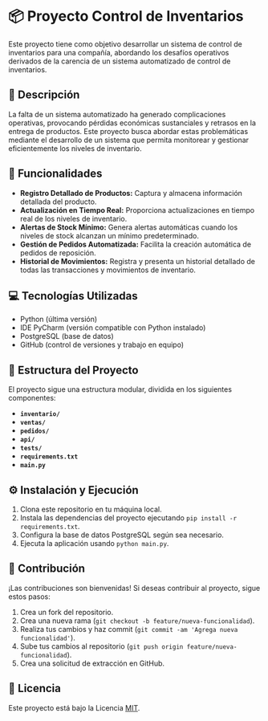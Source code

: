 # 📦 Proyecto Control de Inventarios

Este proyecto tiene como objetivo desarrollar un sistema de control de inventarios para una compañía, abordando los desafíos operativos derivados de la carencia de un sistema automatizado de control de inventarios.

## 📝 Descripción

La falta de un sistema automatizado ha generado complicaciones operativas, provocando pérdidas económicas sustanciales y retrasos en la entrega de productos. Este proyecto busca abordar estas problemáticas mediante el desarrollo de un sistema que permita monitorear y gestionar eficientemente los niveles de inventario.

## 🚀 Funcionalidades

- **Registro Detallado de Productos:** Captura y almacena información detallada del producto.
- **Actualización en Tiempo Real:** Proporciona actualizaciones en tiempo real de los niveles de inventario.
- **Alertas de Stock Mínimo:** Genera alertas automáticas cuando los niveles de stock alcanzan un mínimo predeterminado.
- **Gestión de Pedidos Automatizada:** Facilita la creación automática de pedidos de reposición.
- **Historial de Movimientos:** Registra y presenta un historial detallado de todas las transacciones y movimientos de inventario.

## 💻 Tecnologías Utilizadas

- Python (última versión)
- IDE PyCharm (versión compatible con Python instalado)
- PostgreSQL (base de datos)
- GitHub (control de versiones y trabajo en equipo)

## 📁 Estructura del Proyecto

El proyecto sigue una estructura modular, dividida en los siguientes componentes:

- **`inventario/`**
- **`ventas/`**
- **`pedidos/`**
- **`api/`**
- **`tests/`**
- **`requirements.txt`**
- **`main.py`**

## ⚙️ Instalación y Ejecución

1. Clona este repositorio en tu máquina local.
2. Instala las dependencias del proyecto ejecutando `pip install -r requirements.txt`.
3. Configura la base de datos PostgreSQL según sea necesario.
4. Ejecuta la aplicación usando `python main.py`.

## 🤝 Contribución

¡Las contribuciones son bienvenidas! Si deseas contribuir al proyecto, sigue estos pasos:

1. Crea un fork del repositorio.
2. Crea una nueva rama (`git checkout -b feature/nueva-funcionalidad`).
3. Realiza tus cambios y haz commit (`git commit -am 'Agrega nueva funcionalidad'`).
4. Sube tus cambios al repositorio (`git push origin feature/nueva-funcionalidad`).
5. Crea una solicitud de extracción en GitHub.

## 📄 Licencia

Este proyecto está bajo la Licencia [MIT](https://opensource.org/licenses/MIT).
  